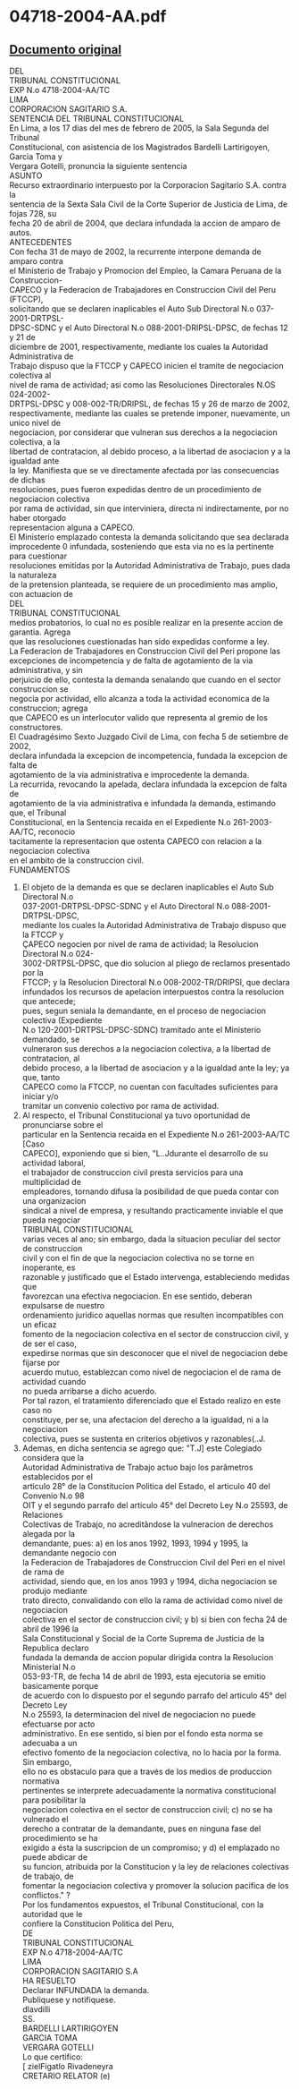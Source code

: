 
04718-2004-AA.pdf
=================
  
[Documento original](https://tc.gob.pe/jurisprudencia/2005/04718-2004-AA.pdf)  
---  
DEL  
TRIBUNAL CONSTITUCIONAL  
EXP N.o 4718-2004-AA/TC  
LIMA  
CORPORACION SAGITARIO S.A.  
SENTENCIA DEL TRIBUNAL CONSTITUCIONAL  
En Lima, a los 17 dias del mes de febrero de 2005, la Sala Segunda del Tribunal  
Constitucional, con asistencia de los Magistrados Bardelli Lartirigoyen, Garcia Toma y  
Vergara Gotelli, pronuncia la siguiente sentencia  
ASUNTO  
Recurso extraordinario interpuesto por la Corporacion Sagitario S.A. contra la  
sentencia de la Sexta Sala Civil de la Corte Superior de Justicia de Lima, de fojas 728, su  
fecha 20 de abril de 2004, que declara infundada la accion de amparo de autos.  
ANTECEDENTES  
Con fecha 31 de mayo de 2002, la recurrente interpone demanda de amparo contra  
el Ministerio de Trabajo y Promocion del Empleo, la Camara Peruana de la Construccion-  
CAPECO y la Federacion de Trabajadores en Construccion Civil del Peru (FTCCP),  
solicitando que se declaren inaplicables el Auto Sub Directoral N.o 037-2001-DRTPSL-  
DPSC-SDNC y el Auto Directoral N.o 088-2001-DRIPSL-DPSC, de fechas 12 y 21 de  
diciembre de 2001, respectivamente, mediante los cuales la Autoridad Administrativa de  
Trabajo dispuso que la FTCCP y CAPECO inicien el tramite de negociacion colectiva al  
nivel de rama de actividad; asi como las Resoluciones Directorales N.OS 024-2002-  
DRTPSL-DPSC y 008-002-TR/DRIPSL, de fechas 15 y 26 de marzo de 2002,  
respectivamente, mediante las cuales se pretende imponer, nuevamente, un unico nivel de  
negociacion, por considerar que vulneran sus derechos a la negociacion colectiva, a la  
libertad de contratacion, al debido proceso, a la libertad de asociacion y a la igualdad ante  
la ley. Manifiesta que se ve directamente afectada por las consecuencias de dichas  
resoluciones, pues fueron expedidas dentro de un procedimiento de negociacion colectiva  
por rama de actividad, sin que interviniera, directa ni indirectamente, por no haber otorgado  
representacion alguna a CAPECO.  
El Ministerio emplazado contesta la demanda solicitando que sea declarada  
improcedente 0 infundada, sosteniendo que esta via no es la pertinente para cuestionar  
resoluciones emitidas por la Autoridad Administrativa de Trabajo, pues dada la naturaleza  
de la pretension planteada, se requiere de un procedimiento mas amplio, con actuacion de  
DEL  
TRIBUNAL CONSTITUCIONAL  
medios probatorios, lo cual no es posible realizar en la presente accion de garantia. Agrega  
que las resoluciones cuestionadas han sido expedidas conforme a ley.  
La Federacion de Trabajadores en Construccion Civil del Peri propone las  
excepciones de incompetencia y de falta de agotamiento de la via administrativa, y sin  
perjuicio de ello, contesta la demanda senalando que cuando en el sector construccion se  
negocia por actividad, ello alcanza a toda la actividad economica de la construccion; agrega  
que CAPECO es un interlocutor valido que representa al gremio de los constructores.  
El Cuadragésimo Sexto Juzgado Civil de Lima, con fecha 5 de setiembre de 2002,  
declara infundada la excepcion de incompetencia, fundada la excepcion de falta de  
agotamiento de la via administrativa e improcedente la demanda.  
La recurrida, revocando la apelada, declara infundada la excepcion de falta de  
agotamiento de la via administrativa e infundada la demanda, estimando que, el Tribunal  
Constitucional, en la Sentencia recaida en el Expediente N.o 261-2003-AA/TC, reconocio  
tacitamente la representacion que ostenta CAPECO con relacion a la negociacion colectiva  
en el ambito de la construccion civil.  
FUNDAMENTOS  
1. El objeto de la demanda es que se declaren inaplicables el Auto Sub Directoral N.o  
037-2001-DRTPSL-DPSC-SDNC y el Auto Directoral N.o 088-2001-DRTPSL-DPSC,  
mediante los cuales la Autoridad Administrativa de Trabajo dispuso que la FTCCP y  
ÇAPECO negocien por nivel de rama de actividad; la Resolucion Directoral N.o 024-  
3002-DRTPSL-DPSC, que dio solucion al pliego de reclamos presentado por la  
FTCCP; y la Resolucion Directoral N.o 008-2002-TR/DRIPSI, que declara  
infundados los recursos de apelacion interpuestos contra la resolucion que antecede;  
pues, segun seniala la demandante, en el proceso de negociacion colectiva (Expediente  
N.o 120-2001-DRTPSL-DPSC-SDNC) tramitado ante el Ministerio demandado, se  
vulneraron sus derechos a la negociacion colectiva, a la libertad de contratacion, al  
debido proceso, a la libertad de asociacion y a la igualdad ante la ley; ya que, tanto  
CAPECO como la FTCCP, no cuentan con facultades suficientes para iniciar y/o  
tramitar un convenio colectivo por rama de actividad.  
2. Al respecto, el Tribunal Constitucional ya tuvo oportunidad de pronunciarse sobre el  
particular en la Sentencia recaida en el Expediente N.o 261-2003-AA/TC [Caso  
CAPECO], exponiendo que si bien, "L..Jdurante el desarrollo de su actividad laboral,  
el trabajador de construccion civil presta servicios para una multiplicidad de  
empleadores, tornando difusa la posibilidad de que pueda contar con una organizacion  
sindical a nivel de empresa, y resultando practicamente inviable el que pueda negociar  
TRIBUNAL CONSTITUCIONAL  
varias veces al ano; sin embargo, dada la situacion peculiar del sector de construccion  
civil y con el fin de que la negociacion colectiva no se torne en inoperante, es  
razonable y justificado que el Estado intervenga, estableciendo medidas que  
favorezcan una efectiva negociacion. En ese sentido, deberan expulsarse de nuestro  
ordenamiento juridico aquellas normas que resulten incompatibles con un eficaz  
fomento de la negociacion colectiva en el sector de construccion civil, y de ser el caso,  
expedirse normas que sin desconocer que el nivel de negociacion debe fijarse por  
acuerdo mutuo, establezcan como nivel de negociacion el de rama de actividad cuando  
no pueda arribarse a dicho acuerdo.  
Por tal razon, el tratamiento diferenciado que el Estado realizo en este caso no  
constituye, per se, una afectacion del derecho a la igualdad, ni a la negociacion  
colectiva, pues se sustenta en criterios objetivos y razonables(..J.  
3. Ademas, en dicha sentencia se agrego que: "T.J] este Colegiado considera que la  
Autoridad Administrativa de Trabajo actuo bajo los parâmetros establecidos por el  
articulo 28° de la Constitucion Politica del Estado, el articulo 40 del Convenio N.o 98  
OIT y el segundo parrafo del articulo 45° del Decreto Ley N.o 25593, de Relaciones  
Colectivas de Trabajo, no acreditândose la vulneracion de derechos alegada por la  
demandante, pues: a) en los anos 1992, 1993, 1994 y 1995, la demandante negocio con  
la Federacion de Trabajadores de Construccion Civil del Peri en el nivel de rama de  
actividad, siendo que, en los anos 1993 y 1994, dicha negociacion se produjo mediante  
trato directo, convalidando con ello la rama de actividad como nivel de negociacion  
colectiva en el sector de construccion civil; y b) si bien con fecha 24 de abril de 1996 la  
Sala Constitucional y Social de la Corte Suprema de Justicia de la Republica declaro  
fundada la demanda de accion popular dirigida contra la Resolucion Ministerial N.o  
053-93-TR, de fecha 14 de abril de 1993, esta ejecutoria se emitio basicamente porque  
de acuerdo con lo dispuesto por el segundo parrafo del articulo 45° del Decreto Ley  
N.o 25593, la determinacion del nivel de negociacion no puede efectuarse por acto  
administrativo. En ese sentido, si bien por el fondo esta norma se adecuaba a un  
efectivo fomento de la negociacion colectiva, no lo hacia por la forma. Sin embargo,  
ello no es obstaculo para que a través de los medios de produccion normativa  
pertinentes se interprete adecuadamente la normativa constitucional para posibilitar la  
negociacion colectiva en el sector de construccion civil; c) no se ha vulnerado el  
derecho a contratar de la demandante, pues en ninguna fase del procedimiento se ha  
exigido a ésta la suscripcion de un compromiso; y d) el emplazado no puede abdicar de  
su funcion, atribuida por la Constitucion y la ley de relaciones colectivas de trabajo, de  
fomentar la negociacion colectiva y promover la solucion pacifica de los conflictos." ?  
Por los fundamentos expuestos, el Tribunal Constitucional, con la autoridad que le  
confiere la Constitucion Politica del Peru,  
DE  
TRIBUNAL CONSTITUCIONAL  
EXP N.o 4718-2004-AA/TC  
LIMA  
CORPORACION SAGITARIO S.A  
HA RESUELTO  
Declarar INFUNDADA la demanda.  
Publiquese y notifiquese.  
dlavdilli  
SS.  
BARDELLI LARTIRIGOYEN  
GARCIA TOMA  
VERGARA GOTELLI  
Lo que certifico:  
[ zielFigatlo Rivadeneyra  
CRETARIO RELATOR (e)
